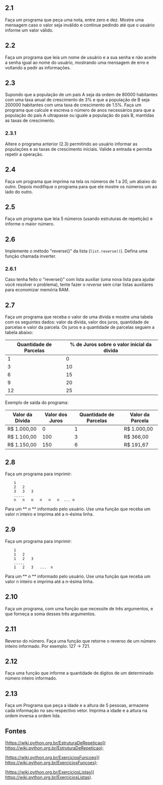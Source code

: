 ## 2.1

Faça um programa que peça uma nota, entre zero e dez. Mostre uma mensagem caso o
valor seja inválido e continue pedindo até que o usuário informe um valor válido.

## 2.2

Faça um programa que leia um nome de usuário e a sua senha e não aceite a senha
igual ao nome do usuário, mostrando uma mensagem de erro e voltando a pedir as
informações.

## 2.3

Supondo que a população de um país A seja da ordem de 80000 habitantes com uma
taxa anual de crescimento de 3% e que a população de B seja 200000 habitantes com
uma taxa de crescimento de 1.5%. Faça um programa que calcule e escreva o número
de anos necessários para que a população do país A ultrapasse ou iguale a
população do país B, mantidas as taxas de crescimento.

### 2.3.1

Altere o programa anterior (2.3) permitindo ao usuário informar as
populações e as taxas de crescimento iniciais. Valide a entrada e permita repetir
a operação.

## 2.4

Faça um programa que imprima na tela os números de 1 a 20, um abaixo do outro.
Depois modifique o programa para que ele mostre os números um ao lado do outro.

## 2.5

Faça um programa que leia 5 números (usando estruturas de repetição) e
informe o maior número.

## 2.6

Implemente o método "reverse()" da lista (`list.reverse()`). Defina uma
função chamada inverter.

### 2.6.1

Caso tenha feito o "reverse()" com lista auxiliar (uma nova lista para
ajudar você resolver o problema), tente fazer o *reverse* sem criar listas
auxiliares para economizar memória RAM.

## 2.7

Faça um programa que receba o valor de uma dívida e mostre uma tabela com os
seguintes dados: valor da dívida, valor dos juros, quantidade de parcelas e valor
da parcela. Os juros e a quantidade de parcelas seguem a tabela abaixo:

| Quantidade de Parcelas | % de Juros sobre o valor inicial da dívida |
|------------------------|--------------------------------------------|
|1                       |0                                           |
|3                       |10                                          |
|6                       |15                                          |
|9                       |20                                          |
|12                      |25                                          |

Exemplo de saída do programa:

| Valor da Dívida | Valor dos Juros | Quantidade de Parcelas | Valor da Parcela |
|-----------------|-----------------|------------------------|------------------|
| R$ 1.000,00     | 0               | 1                      | R$  1.000,00     |
| R$ 1.100,00     | 100             | 3                      | R$    366,00     |
| R$ 1.150,00     | 150             | 6                      | R$    191,67     |


## 2.8

Faça um programa para imprimir:
```
    1
    2   2
    3   3   3
    .....
    n   n   n   n   n   n  ... n
```
Para um ** *n* ** informado pelo usuário. Use uma função que receba um valor n
inteiro e imprima até a n-ésima linha.

## 2.9

Faça um programa para imprimir:
```
    1
    1   2
    1   2   3
    .....
    1   2   3   ...  n
```
Para um ** *n* ** informado pelo usuário. Use uma função que receba um valor n
inteiro e imprima até a n-ésima linha.

## 2.10

Faça um programa, com uma função que necessite de três argumentos, e que forneça
a soma desses três argumentos.

## 2.11

Reverso do número. Faça uma função que retorne o reverso de um número inteiro
informado. Por exemplo: 127 -> 721.

## 2.12

Faça uma função que informe a quantidade de dígitos de um determinado número
inteiro informado.

## 2.13

Faça um Programa que peça a idade e a altura de 5 pessoas, armazene cada informação
no seu respectivo vetor. Imprima a idade e a altura na ordem inversa a ordem lida.


## Fontes

[https://wiki.python.org.br/EstruturaDeRepeticao](
https://wiki.python.org.br/EstruturaDeRepeticao);

[https://wiki.python.org.br/ExerciciosFuncoes](
https://wiki.python.org.br/ExerciciosFuncoes);

[https://wiki.python.org.br/ExerciciosListas](
https://wiki.python.org.br/ExerciciosListas).
